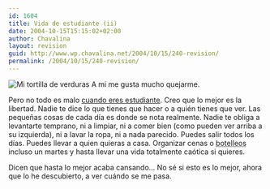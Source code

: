 ```yaml
---
id: 1604
title: Vida de estudiante (ii)
date: 2004-10-15T15:15:02+02:00
author: Chavalina
layout: revision
guid: http://www.wp.chavalina.net/2004/10/15/240-revision/
permalink: /2004/10/15/240-revision/
---
```

<img class="imgizqda" src="http://www.chavalina.net/imagenes/fotos/tortilla.jpg" alt="Mi tortilla de verduras" /> A mi me gusta mucho quejarme.

Pero no todo es malo <a href="http://www.chavalina.net/comentar.php?idpost=221&#038;q=vida" target="_blank">cuando eres estudiante</a>. Creo que lo mejor es la libertad. Nadie te dice lo que tienes que hacer o a quién tienes que ver. Las pequeñas cosas de cada día es donde se nota realmente. Nadie te obliga a levantarte temprano, ni a limpiar, ni a comer bien (como pueden ver arriba a su izquierda), ni a lavar la ropa, ni a nada parecido. Puedes salir todos los días. Puedes llevar a quien quieras a casa. Organizar cenas o <acronym title="botellones">botelleos</acronym> incluso un martes y hasta llevar una vida totalmente caótica si quieres.

Dicen que hasta lo mejor acaba cansando… No sé si esto es lo mejor, ahora que lo he descubierto, a ver cuándo se me pasa.